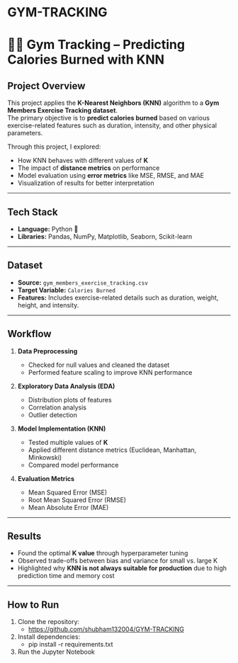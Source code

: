# GYM-TRACKING
# 🏋️‍♂️ Gym Tracking – Predicting Calories Burned with KNN  

## Project Overview  
This project applies the **K-Nearest Neighbors (KNN)** algorithm to a **Gym Members Exercise Tracking dataset**.  
The primary objective is to **predict calories burned** based on various exercise-related features such as duration, intensity, and other physical parameters.  

Through this project, I explored:  
- How KNN behaves with different values of **K**  
- The impact of **distance metrics** on performance  
- Model evaluation using **error metrics** like MSE, RMSE, and MAE  
- Visualization of results for better interpretation  

---

## Tech Stack  
- **Language:** Python 🐍  
- **Libraries:** Pandas, NumPy, Matplotlib, Seaborn, Scikit-learn  

---

## Dataset  
- **Source:** `gym_members_exercise_tracking.csv`  
- **Target Variable:** `Calories Burned`  
- **Features:** Includes exercise-related details such as duration, weight, height, and intensity.  

---

## Workflow  
1. **Data Preprocessing**  
   - Checked for null values and cleaned the dataset  
   - Performed feature scaling to improve KNN performance  

2. **Exploratory Data Analysis (EDA)**  
   - Distribution plots of features  
   - Correlation analysis  
   - Outlier detection  

3. **Model Implementation (KNN)**  
   - Tested multiple values of **K**  
   - Applied different distance metrics (Euclidean, Manhattan, Minkowski)  
   - Compared model performance  

4. **Evaluation Metrics**  
   - Mean Squared Error (MSE)  
   - Root Mean Squared Error (RMSE)  
   - Mean Absolute Error (MAE)  

---

## Results  
- Found the optimal **K value** through hyperparameter tuning  
- Observed trade-offs between bias and variance for small vs. large K  
- Highlighted why **KNN is not always suitable for production** due to high prediction time and memory cost  

---

## How to Run  
1. Clone the repository:
   - https://github.com/shubham132004/GYM-TRACKING
2. Install dependencies:
   - pip install -r requirements.txt
3. Run the Jupyter Notebook 
   ```bash
